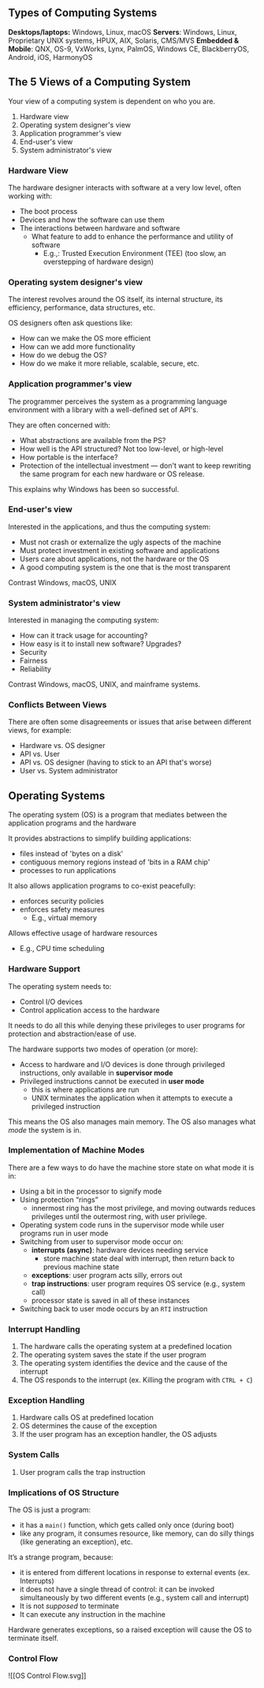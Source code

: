 ## Types of Computing Systems

**Desktops/laptops:** Windows, Linux, macOS
**Servers**: Windows, Linux, Proprietary UNIX systems, HPUX, AIX, Solaris, CMS/MVS
**Embedded & Mobile**: QNX, OS-9, VxWorks, Lynx, PalmOS, Windows CE, BlackberryOS, Android, iOS, HarmonyOS

## The 5 Views of a Computing System

Your view of a computing system is dependent on who you are.

1. Hardware view
2. Operating system designer's view
3. Application programmer's view
4. End-user's view
5. System administrator's view


### Hardware View

The hardware designer interacts with software at a very low level, often working with:
- The boot process
- Devices and how the software can use them
- The interactions between hardware and software
	- What feature to add to enhance the performance and utility of software
		- E.g.,: Trusted Execution Environment (TEE) (too slow, an overstepping of hardware design)

### Operating system designer's view

The interest revolves around the OS itself, its internal structure, its efficiency, performance, data structures, etc.

OS designers often ask questions like:
- How can we make the OS more efficient
- How can we add more functionality
- How do we debug the OS?
- How do we make it more reliable, scalable, secure, etc.

### Application programmer's view

The programmer perceives the system as a programming language environment with a library with a well-defined set of API's.

They are often concerned with:
- What abstractions are available from the PS?
- How well is the API structured? Not too low-level, or high-level
- How portable is the interface?
- Protection of the intellectual investment — don't want to keep rewriting the same program for each new hardware or OS release.

This explains why Windows has been so successful.

### End-user's view

Interested in the applications, and thus the computing system:
- Must not crash or externalize the ugly aspects of the machine
- Must protect investment in existing software and applications
- Users care about applications, not the hardware or the OS
- A good computing system is the one that is the most transparent

Contrast Windows, macOS, UNIX

### System administrator's view

Interested in managing the computing system:
- How can it track usage for accounting?
- How easy is it to install new software? Upgrades?
- Security
- Fairness
- Reliability

Contrast Windows, macOS, UNIX, and mainframe systems.

### Conflicts Between Views

There are often some disagreements or issues that arise between different views, for example:
- Hardware vs. OS designer
- API vs. User
- API vs. OS designer (having to stick to an API that's worse)
- User vs. System administrator

## Operating Systems

The operating system (OS) is a program that mediates between the application programs and the hardware

It provides abstractions to simplify building applications:
- files instead of 'bytes on a disk'
- contiguous memory regions instead of 'bits in a RAM chip'
- processes to run applications

It also allows application programs to co-exist peacefully:
- enforces security policies
- enforces safety measures
	- E.g., virtual memory

Allows effective usage of hardware resources 
- E.g., CPU time scheduling

### Hardware Support

The operating system needs to:
- Control I/O devices 
- Control application access to the hardware

It needs to do all this while denying these privileges to user programs for protection and abstraction/ease of use.

The hardware supports two modes of operation (or more):
- Access to hardware and I/O devices is done through privileged instructions, only available in **supervisor mode**
- Privileged instructions cannot be executed in **user mode**
	- this is where applications are run
	- UNIX terminates the application when it attempts to execute a privileged instruction

This means the OS also manages main memory. The OS also manages what *mode* the system is in.

### Implementation of Machine Modes

There are a few ways to do have the machine store state on what mode it is in:
- Using a bit in the processor to signify mode 
- Using protection “rings”
	- innermost ring has the most privilege, and moving outwards reduces privileges until the outermost ring, with user privilege.
- Operating system code runs in the supervisor mode while user programs run in user mode
- Switching from user to supervisor mode occur on:
	- **interrupts (async)**: hardware devices needing service
		- store machine state deal with interrupt, then return back to previous machine state
	- **exceptions**: user program acts silly, errors out
	- **trap instructions**: user program requires OS service (e.g., system call)
	- processor state is saved in all of these instances
- Switching back to user mode occurs by an `RTI` instruction


### Interrupt Handling

1. The hardware calls the operating system at a predefined location
2. The operating system saves the state if the user program
3. The operating system identifies the device and the cause of the interrupt
4. The OS responds to the interrupt (ex. Killing the program with `CTRL + C`)


### Exception Handling

1. Hardware calls OS at predefined location
2. OS determines the cause of the exception
3. If the user program has an exception handler, the OS adjusts

### System Calls

1. User program calls the trap instruction


### Implications of OS Structure

The OS is just a program:
- it has a `main()` function, which gets called only once (during boot)
- like any program, it consumes resource, like memory, can do silly things (like generating an exception), etc.

It’s a strange program, because:
- it is entered from different locations in response to external events (ex. Interrupts)
- it does not have a single thread of control: it can be invoked simultaneously by two different events (e.g., system call and interrupt)
- It is not *supposed* to terminate
- It can execute any instruction in the machine

Hardware generates exceptions, so a raised exception will cause the OS to terminate itself.

### Control Flow 

![[OS Control Flow.svg]]
